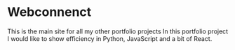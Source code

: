 # Webconnenct
This is the main site for all my other portfolio projects
In this portfolio project I would like to show efficiency in Python, JavaScript and a bit of React.
